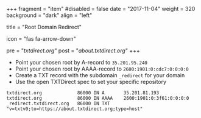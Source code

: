 +++
fragment = "item"
#disabled = false
date = "2017-11-04"
weight = 320
background = "dark"
align = "left"

title = "Root Domain Redirect"

icon = "fas fa-arrow-down"

pre = "*txtdirect.org*"
post = "*about.txtdirect.org*"
+++

* Point your chosen root by A-record to `35.201.95.240`
* Point your chosen root by AAAA-record to `2600:1901:0:cdc7:0:0:0:0`
* Create a TXT record with the subdomain `_redirect` for your domain
* Use the open TXTDirect spec to set your specific repository

```text
txtdirect.org             86000 IN A       35.201.81.193
txtdirect.org             86000 IN AAAA    2600:1901:0:3f61:0:0:0:0
_redirect.txtdirect.org   86000 IN TXT     "v=txtv0;to=https://about.txtdirect.org;type=host"
```
